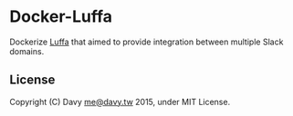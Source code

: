 Docker-Luffa
=====

Dockerize [Luffa](https://github.com/rschiang/luffa) that aimed to provide integration between multiple Slack domains.

License
-------
Copyright (C) Davy <me@davy.tw> 2015, under MIT License.
